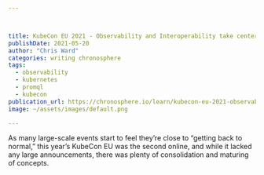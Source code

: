 ```yaml
---



title: KubeCon EU 2021 - Observability and Interoperability take center stage
publishDate: 2021-05-20
author: "Chris Ward"
categories: writing chronosphere
tags: 
  - observability
  - kubernetes
  - promql
  - kubecon
publication_url: https://chronosphere.io/learn/kubecon-eu-2021-observability-and-interoperability-take-center-stage/
image: ~/assets/images/default.png

---
```


As many large-scale events start to feel they’re close to “getting back to normal,” this year’s KubeCon EU was the second online, and while it lacked any large announcements, there was plenty of consolidation and maturing of concepts.